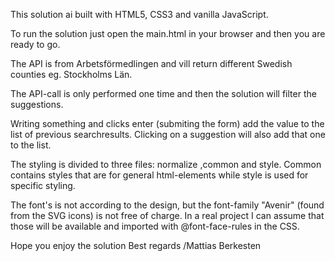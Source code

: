 This solution ai built with HTML5, CSS3 and vanilla JavaScript.

To run the solution just open the main.html in your browser and then you are ready to go.

The API is from Arbetsförmedlingen and vill return different Swedish counties eg. Stockholms Län.

The API-call is only performed one time and then the solution will filter the suggestions.

Writing something and clicks enter (submiting the form) add the value to the list of previous searchresults. Clicking on a suggestion will also add that one to the list.

The styling is divided to three files: normalize
,common and style. Common contains styles that are for general html-elements while style is used for specific styling.

The font's is not according to the design, but the font-family "Avenir" (found from the SVG icons) is not free of charge. In a real project I can assume that those will be available and imported with @font-face-rules in the CSS.

Hope you enjoy the solution
Best regards
/Mattias Berkesten